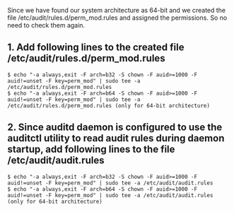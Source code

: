 Since we have found our system architecture as 64-bit and we created the file /etc/audit/rules.d/perm_mod.rules and assigned the permissions. So no need to check them again.

## 1. Add following lines to the created file /etc/audit/rules.d/perm_mod.rules
    $ echo "-a always,exit -F arch=b32 -S chown -F auid>=1000 -F auid!=unset -F key=perm_mod" | sudo tee -a /etc/audit/rules.d/perm_mod.rules
    $ echo "-a always,exit -F arch=b64 -S chown -F auid>=1000 -F auid!=unset -F key=perm_mod" | sudo tee -a /etc/audit/rules.d/perm_mod.rules (only for 64-bit architecture)

## 2. Since auditd daemon is configured to use the auditctl utility to read audit rules during daemon startup, add following lines to the file /etc/audit/audit.rules
    $ echo "-a always,exit -F arch=b32 -S chown -F auid>=1000 -F auid!=unset -F key=perm_mod" | sudo tee -a /etc/audit/audit.rules
    $ echo "-a always,exit -F arch=b64 -S chown -F auid>=1000 -F auid!=unset -F key=perm_mod" | sudo tee -a /etc/audit/audit.rules (only for 64-bit architecture)
    
